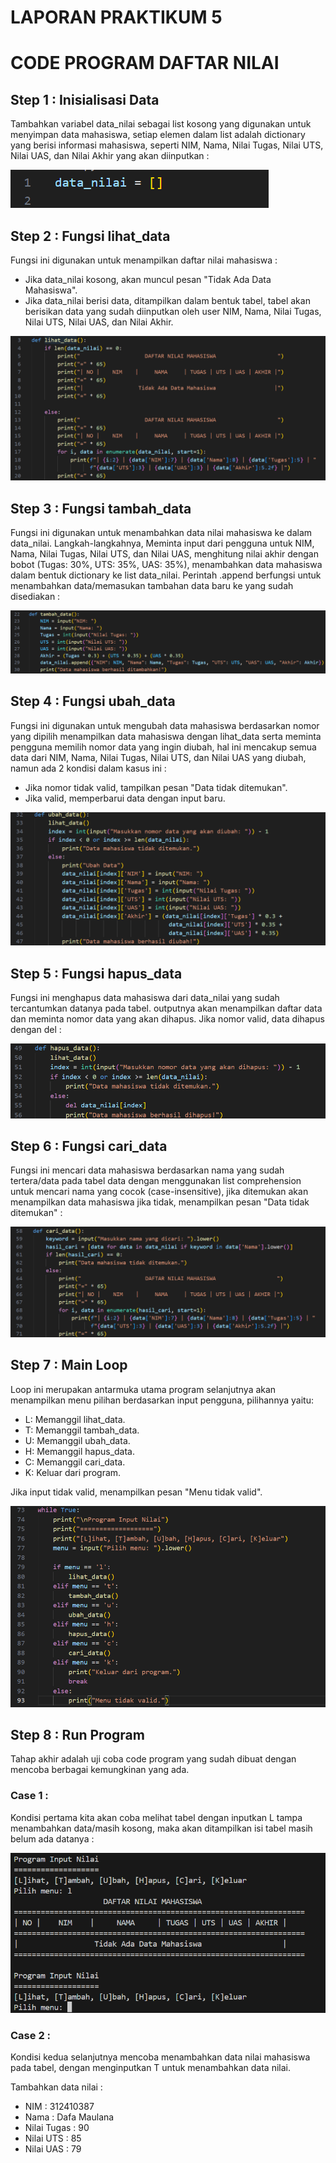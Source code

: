# LAPORAN PRAKTIKUM 5

# CODE PROGRAM DAFTAR NILAI

## Step 1 : Inisialisasi Data

Tambahkan variabel data_nilai sebagai list kosong yang digunakan untuk menyimpan data mahasiswa, setiap elemen dalam list adalah dictionary yang berisi informasi mahasiswa, seperti NIM, Nama, Nilai Tugas, Nilai UTS, Nilai UAS, dan Nilai Akhir yang akan diinputkan :

![gambar](https://github.com/M-Rakha/labpy05/blob/c5e8ec2fe7ac793605e0b328fdd265f7bce7ab66/Cuplikan%20layar%202024-11-25%20191153.png)

## Step 2 : Fungsi lihat_data
Fungsi ini digunakan untuk menampilkan daftar nilai mahasiswa :

- Jika data_nilai kosong, akan muncul pesan "Tidak Ada Data Mahasiswa".
- Jika data_nilai berisi data, ditampilkan dalam bentuk tabel, tabel akan berisikan data yang sudah diinputkan oleh user NIM, Nama, Nilai Tugas, Nilai UTS, Nilai UAS, dan Nilai Akhir.

![gambar](https://github.com/M-Rakha/labpy05/blob/44d4c4449853a97e18ba995a0898e6ca40cc6ae8/Cuplikan%20layar%202024-11-25%20193145.png)

## Step 3 : Fungsi tambah_data

Fungsi ini digunakan untuk menambahkan data nilai mahasiswa ke dalam data_nilai. Langkah-langkahnya, Meminta input dari pengguna untuk NIM, Nama, Nilai Tugas, Nilai UTS, dan Nilai UAS, menghitung nilai akhir dengan bobot (Tugas: 30%, UTS: 35%, UAS: 35%), menambahkan data mahasiswa dalam bentuk dictionary ke list data_nilai. Perintah .append berfungsi untuk menambahkan data/memasukan tambahan data baru ke yang sudah disediakan :

![gambar](https://github.com/M-Rakha/labpy05/blob/36c1e66ba5fef3613451105ab51c4826edfabc8b/Cuplikan%20layar%202024-11-25%20193541.png)

## Step 4 : Fungsi ubah_data

Fungsi ini digunakan untuk mengubah data mahasiswa berdasarkan nomor yang dipilih menampilkan data mahasiswa dengan lihat_data serta meminta pengguna memilih nomor data yang ingin diubah, hal ini mencakup semua data dari NIM, Nama, Nilai Tugas, Nilai UTS, dan Nilai UAS yang diubah, namun ada 2 kondisi dalam kasus ini :

- Jika nomor tidak valid, tampilkan pesan "Data tidak ditemukan".
- Jika valid, memperbarui data dengan input baru.

![gambar](https://github.com/M-Rakha/labpy05/blob/f5c52db95fcfe0de07761890a5dbc60f04eb1132/Cuplikan%20layar%202024-11-25%20194015.png)

## Step 5 : Fungsi hapus_data

Fungsi ini menghapus data mahasiswa dari data_nilai yang sudah tercantumkan datanya pada tabel. outputnya akan menampilkan daftar data dan meminta nomor data yang akan dihapus. Jika nomor valid, data dihapus dengan del :

![gambar](https://github.com/M-Rakha/labpy05/blob/b17643c0c968c2b67bb33b7a21cc711aaa21c71d/Cuplikan%20layar%202024-11-25%20194234.png)

## Step 6 : Fungsi cari_data

Fungsi ini mencari data mahasiswa berdasarkan nama yang sudah tertera/data pada tabel data dengan menggunakan list comprehension untuk mencari nama yang cocok (case-insensitive), jika ditemukan akan menampilkan data mahasiswa jika tidak, menampilkan pesan "Data tidak ditemukan" :

![gambar](https://github.com/M-Rakha/labpy05/blob/f84fd4f15cef2f3f69dd619a864d1dbd1db86b38/Cuplikan%20layar%202024-11-25%20194529.png)

## Step 7 : Main Loop

Loop ini merupakan antarmuka utama program selanjutnya akan menampilkan menu pilihan berdasarkan input pengguna, pilihannya yaitu:

- L: Memanggil lihat_data.
- T: Memanggil tambah_data.
- U: Memanggil ubah_data.
- H: Memanggil hapus_data.
- C: Memanggil cari_data.
- K: Keluar dari program.

Jika input tidak valid, menampilkan pesan "Menu tidak valid".

![gambar](https://github.com/M-Rakha/labpy05/blob/d542acf48427c0c11baadde9e78ae7ce998d6ade/Cuplikan%20layar%202024-11-25%20194809.png)

## Step 8 : Run Program

Tahap akhir adalah uji coba code program yang sudah dibuat dengan mencoba berbagai kemungkinan yang ada.

### Case 1 :

Kondisi pertama kita akan coba melihat tabel dengan inputkan L tampa menambahkan data/masih kosong, maka akan ditampilkan isi tabel masih belum ada datanya :

![gambar](https://github.com/M-Rakha/labpy05/blob/2534be3f1b5b61636f7a931fdc5561625494eaf5/Cuplikan%20layar%202024-11-25%20195253.png)

### Case 2 :

Kondisi kedua selanjutnya mencoba menambahkan data nilai mahasiswa pada tabel, dengan menginputkan T untuk menambahkan data nilai.

Tambahkan data nilai :
- NIM : 312410387
- Nama : Dafa Maulana
- Nilai Tugas : 90
- Nilai UTS : 85
- Nilai UAS : 79





